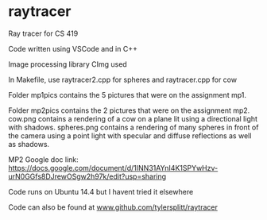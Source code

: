 # raytracer
Ray tracer for CS 419

Code written using VSCode and in C++

Image processing library CImg used

In Makefile, use raytracer2.cpp for spheres and raytracer.cpp for cow

Folder mp1pics contains the 5 pictures that were on the assignment mp1.

Folder mp2pics contains the 2 pictures that were on the assignment mp2.
	cow.png contains a rendering of a cow on a plane lit using 
		a directional light with shadows.
	spheres.png contains a rendering of many spheres in front of the camera 
		using a point light with specular and diffuse reflections as well as shadows.

MP2 Google doc link: https://docs.google.com/document/d/1INN31AYnI4K1SPYwHzv-urN0GGfs8DJrewOSgw2h97k/edit?usp=sharing

Code runs on Ubuntu 14.4 but I havent tried it elsewhere

Code can also be found at www.github.com/tylersplitt/raytracer